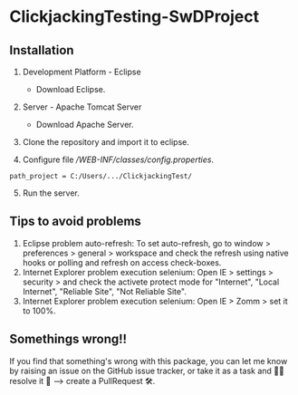 # ClickjackingTesting-SwDProject
## Installation
1. Development Platform - Eclipse
    - Download Eclipse.
2. Server - Apache Tomcat Server
    - Download Apache Server.
    
3. Clone the repository and import it to eclipse.
4. Configure file */WEB-INF/classes/config.properties*.

```
path_project = C:/Users/.../ClickjackingTest/
```
5. Run the server.

## Tips to avoid problems
1. Eclipse problem auto-refresh: To set auto-refresh, go to window > preferences > general > workspace and check the refresh using native hooks or polling and refresh on access check-boxes. 
2. Internet Explorer problem execution selenium: Open IE > settings > security > and check the activete protect mode for "Internet", "Local Internet", "Reliable Site", "Not Reliable Site".
3. Internet Explorer problem execution selenium: Open IE > Zomm > set it to 100%.

## Somethings wrong!!
If you find that something's wrong with this package, you can let me know by raising an issue on the GitHub issue tracker, or take it as a task and 🧑‍💻 resolve it 💪 --> create a PullRequest 🛠.
